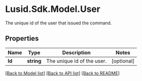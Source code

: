 # Lusid.Sdk.Model.User
The unique id of the user that issued the command.

## Properties

Name | Type | Description | Notes
------------ | ------------- | ------------- | -------------
**Id** | **string** | The unique id of the user. | [optional] 

[[Back to Model list]](../README.md#documentation-for-models) [[Back to API list]](../README.md#documentation-for-api-endpoints) [[Back to README]](../README.md)

